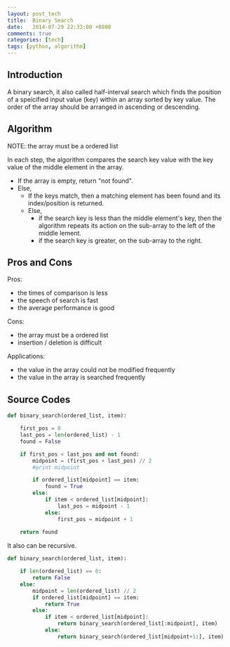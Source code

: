 ```yaml
---
layout: post_tech
title:  Binary Search 
date:   2014-07-29 22:33:00 +0800
comments: true
categories: [tech]
tags: [python, algorithm]
---
```


## Introduction

A binary search, it also called half-interval search which finds the position
of a speicified input value (key) within an array sorted by key value. The
order of the array should be arranged in ascending or descending.

## Algorithm

NOTE: the array must be a ordered list

In each step, the algorithm compares the search key value with the key value of
the middle element in the array.

- If the array is empty, return "not found".
- Else,
    - If the keys match, then a matching element has been found and its
  index/position is returned.
    - Else, 
        - if the search key is less than the middle element's key, then the
      algorithm repeats its action on the sub-array to the left of the middle
      lement.
        - if the search key is greater, on the sub-array to the right.


## Pros and Cons

Pros:

- the times of comparison is less
- the speech of search is fast
- the average performance is good 


Cons:

- the array must be a ordered list
- insertion / deletion is difficult

Applications:

- the value in the array could not be modified frequently
- the value in the array is searched frequently


## Source Codes

```python
def binary_search(ordered_list, item):

    first_pos = 0 
    last_pos = len(ordered_list) - 1
    found = False

    if first_pos < last_pos and not found:
        midpoint = (first_pos + last_pos) // 2
        #print midpoint

        if ordered_list[midpoint] == item:
            found = True
        else:
            if item < ordered_list[midpoint]:
                last_pos = midpoint - 1
            else:
                first_pos = midpoint + 1
    
    return found
```

It also can be recursive.

```python
def binary_search(ordered_list, item):

    if len(ordered_list) == 0:
        return False
    else:
        midpoint = len(ordered_list) // 2
        if ordered_list[midpoint] == item:
            return True
        else:
            if item < ordered_list[midpoint]:
                return binary_search(ordered_list[:midpoint], item)
            else:
                return binary_search(ordered_list[midpoint+1:], item)
```

